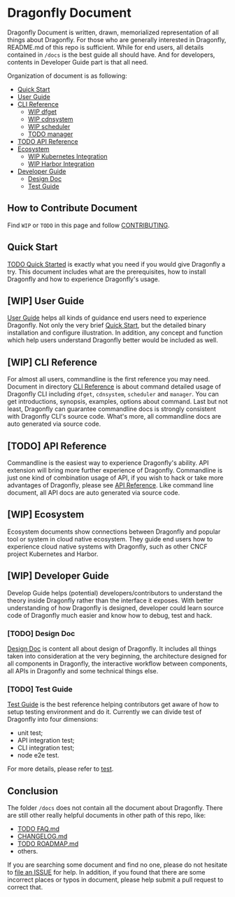 # Dragonfly Document

Dragonfly Document is written, drawn, memorialized representation of all things about Dragonfly. For those who are generally interested in Dragonfly, README.md of this repo is sufficient. While for end users, all details contained in `/docs` is the best guide all should have. And for developers, contents in Developer Guide part is that all need.

Organization of document is as following:

* [Quick Start](#Quick-Start)
* [User Guide](#User-Guide)
* [CLI Reference](#CLI-Reference)
    * [WIP dfget](./cli-reference/dfget.md)
    * [WIP cdnsystem](./cli-reference/cdn.md)
    * [WIP scheduler](./cli-reference/scheduler.md)
    * [TODO manager](./cli-reference/manager.md)
* [TODO API Reference](#API-Reference)
* [Ecosystem](#Ecosystem)
    * [WIP Kubernetes Integration](./ecosystem/Kubernetes-with-Dragonfly.md)
    * [WIP Harbor Integration](./ecosystem/Harbor-with-Dragonfly.md)
* [Developer Guide](#Developer-Guide)
    * [Design Doc](#Design-Doc)
    * [Test Guide](#Test-Guide)

## How to Contribute Document

Find `WIP` or `TODO` in this page and follow [CONTRIBUTING](../../CONTRIBUTING.md).

## Quick Start

[TODO Quick Started](./quick-start) is exactly what you need if you would give Dragonfly a try. This document includes what are the prerequisites, how to install Dragonfly and how to experience Dragonfly's usage.

## [WIP] User Guide

[User Guide](./user-guide) helps all kinds of guidance end users need to experience Dragonfly. Not only the very brief [Quick Start](./quick-start), but the detailed binary installation and configure illustration. In addition, any concept and function which help users understand Dragonfly better would be included as well.

## [WIP] CLI Reference

For almost all users, commandline is the first reference you may need. Document in directory [CLI Reference](./cli-reference) is about command detailed usage of Dragonfly CLI including `dfget`, `cdnsystem`, `scheduler` and `manager`. You can get introductions, synopsis, examples, options about command. Last but not least, Dragonfly can guarantee commandline docs is strongly consistent with Dragonfly CLI's source code. What's more, all commandline docs are auto generated via source code.

## [TODO] API Reference

Commandline is the easiest way to experience Dragonfly's ability. API extension will bring more further experience of Dragonfly. Commandline is just one kind of combination usage of API, if you wish to hack or take more advantages of Dragonfly, please see [API Reference](./api-reference). Like command line document, all API docs are auto generated via source code.

## [WIP] Ecosystem

Ecosystem documents show connections between Dragonfly and popular tool or system in cloud native ecosystem. They guide end users how to experience cloud native systems with Dragonfly, such as other CNCF project Kubernetes and Harbor.

## [WIP] Developer Guide

Develop Guide helps (potential) developers/contributors to understand the theory inside Dragonfly rather than the interface it exposes. With better understanding of how Dragonfly is designed, developer could learn source code of Dragonfly much easier and know how to debug, test and hack.

### [TODO] Design Doc

[Design Doc](./design) is content all about design of Dragonfly. It includes all things taken into consideration at the very beginning, the architecture designed for all components in Dragonfly, the interactive workflow between components, all APIs in Dragonfly and some technical things else.

### [TODO] Test Guide

[Test Guide](./test-guide) is the best reference helping contributors get aware of how to setup testing environment and do it. Currently we can divide test of Dragonfly into four dimensions:

* unit test;
* API integration test;
* CLI integration test;
* node e2e test.

For more details, please refer to [test](./test-guide).

## Conclusion

The folder `/docs` does not contain all the document about Dragonfly. There are still other really helpful documents in other path of this repo, like:

* [TODO FAQ.md](../FAQ.md)
* [CHANGELOG.md](../../CHANGELOG.md)
* [TODO ROADMAP.md](../../ROADMAP.md)
* others.

If you are searching some document and find no one, please do not hesitate to [file an ISSUE](https://github.com/dragonflyoss/Dragonfly2/issues/new/choose) for help. In addition, if you found that there are some incorrect places or typos in document, please help submit a pull request to correct that.


